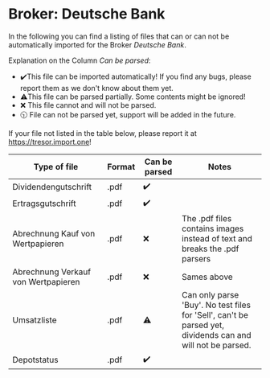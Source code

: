 # Broker: Deutsche Bank

In the following you can find a listing of files that can or can not be automatically imported for the Broker
_Deutsche Bank_.

Explanation on the Column _Can be parsed_:

- ✔️This file can be imported automatically! If you find any bugs, please report them as we don't know about them yet.
- ⚠️This file can be parsed partially. Some contents might be ignored!
- ❌ This file cannot and will not be parsed.
- 🕥 File can not be parsed yet, support will be added in the future.

If your file not listed in the table below, please report it at https://tresor.import.one!

| Type of file                        | Format | Can be parsed | Notes                                                                                                      |
| ----------------------------------- | ------ | ------------- | ---------------------------------------------------------------------------------------------------------- |
| Dividendengutschrift                | .pdf   | ✔️            |                                                                                                            |
| Ertragsgutschrift                   | .pdf   | ✔️            |                                                                                                            |
| Abrechnung Kauf von Wertpapieren    | .pdf   | ❌            | The .pdf files contains images instead of text and breaks the .pdf parsers                                 |
| Abrechnung Verkauf von Wertpapieren | .pdf   | ❌            | Sames above                                                                                                |
| Umsatzliste                         | .pdf   | ⚠️            | Can only parse 'Buy'. No test files for 'Sell', can't be parsed yet, dividends can and will not be parsed. |
| Depotstatus                         | .pdf   | ✔️            |                                                                                                            |

